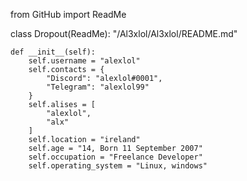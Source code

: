 from GitHub import ReadMe

class Dropout(ReadMe):
    "/Al3xlol/Al3xlol/README.md"

    def __init__(self):
        self.username = "alexlol"
        self.contacts = {
            "Discord": "alexlol#0001",
            "Telegram": "alexlol99"
        }
        self.alises = [
            "alexlol",
            "alx"
        ]
        self.location = "ireland"
        self.age = "14, Born 11 September 2007"
        self.occupation = "Freelance Developer"
        self.operating_system = "Linux, windows"

